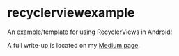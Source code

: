 # recyclerviewexample
An example/template for using RecyclerViews in Android!

A full write-up is located on my [Medium page](https://medium.com/@Cukes_/recyclerviews-in-android-6ae084eef923).
